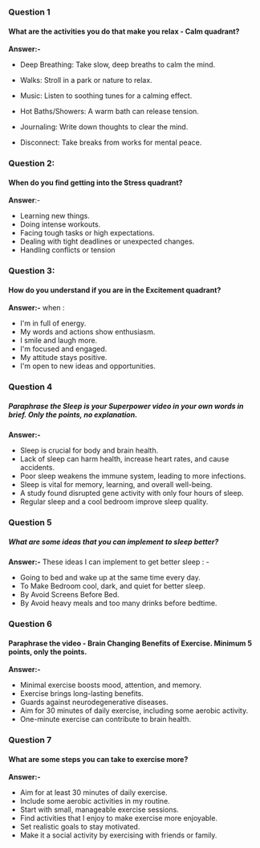 ### Question 1
#### What are the activities you do that make you relax - Calm quadrant?

**Answer:-**
- Deep Breathing: Take slow, deep breaths to calm the mind.

- Walks: Stroll in a park or nature to relax.

- Music: Listen to soothing tunes for a calming effect.


- Hot Baths/Showers: A warm bath can release tension.

- Journaling: Write down thoughts to clear the mind.

- Disconnect: Take breaks from works for mental peace.

### Question 2:
#### When do you find getting into the Stress quadrant?
**Answer**:-
- Learning new things.
- Doing intense workouts.
- Facing tough tasks or high expectations.
- Dealing with tight deadlines or unexpected changes.
- Handling conflicts or tension

### Question 3:
#### How do you understand if you are in the Excitement quadrant?
**Answer:-** 
when :
- I'm in full of energy.
- My words and actions show enthusiasm.
- I smile and laugh more.
- I'm focused and engaged.
- My attitude stays positive.
- I'm open to new ideas and opportunities.

### Question 4
##### Paraphrase the Sleep is your Superpower video in your own words in brief. Only the points, no explanation.

**Answer:-**
- Sleep is crucial for body and brain health.
- Lack of sleep can harm health, increase heart rates, and cause accidents.
- Poor sleep weakens the immune system, leading to more infections.
- Sleep is vital for memory, learning, and overall well-being.
- A study found disrupted gene activity with only four hours of sleep.
- Regular sleep and a cool bedroom improve sleep quality.

### Question 5
##### What are some ideas that you can implement to sleep better?

**Answer:-** These ideas I can implement to get better sleep : -
- Going to bed and wake up at the same time every day.
- To Make Bedroom cool, dark, and quiet for better sleep.
- By Avoid Screens Before Bed.
- By Avoid heavy meals and too many drinks before bedtime.

### Question 6
#### Paraphrase the video - Brain Changing Benefits of Exercise. Minimum 5 points, only the points.

**Answer:-**
- Minimal exercise boosts mood, attention, and memory.
- Exercise brings long-lasting benefits.
- Guards against neurodegenerative diseases.
- Aim for 30 minutes of daily exercise, including some aerobic activity.
- One-minute exercise can contribute to brain health.

### Question 7
#### What are some steps you can take to exercise more?
**Answer:-**
- Aim for at least 30 minutes of daily exercise.
- Include some aerobic activities in my routine.
- Start with small, manageable exercise sessions.
- Find activities that I enjoy to make exercise more enjoyable.
- Set realistic goals to stay motivated.
- Make it a social activity by exercising with friends or family.
